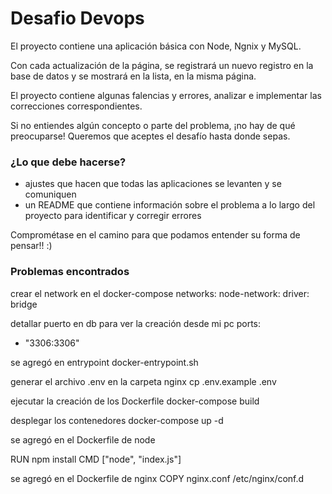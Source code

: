 # Desafio Devops

El proyecto contiene una aplicación básica con Node, Ngnix y MySQL.

Con cada actualización de la página, se registrará un nuevo registro en la base de datos y se mostrará en la lista, en la misma página.

El proyecto contiene algunas falencias y errores, analizar e implementar las correcciones correspondientes.

Si no entiendes algún concepto o parte del problema, ¡no hay de qué preocuparse! Queremos que aceptes el desafío hasta donde sepas.

### ¿Lo que debe hacerse? ### 

 - ajustes que hacen que todas las aplicaciones se levanten y se comuniquen
 - un README que contiene información sobre el problema a lo largo del proyecto para identificar y corregir errores

Comprométase en el camino para que podamos entender su forma de pensar!! :)

### Problemas encontrados ### 

crear el network en el docker-compose
networks:
node-network:
driver: bridge


detallar puerto en db para ver la creación desde mi pc
ports:
- "3306:3306"

se agregó en entrypoint
docker-entrypoint.sh

generar el archivo .env en la carpeta nginx
cp .env.example .env



ejecutar la creación de los Dockerfile
docker-compose build

desplegar los contenedores
docker-compose  up -d



se agregó en el Dockerfile de node

RUN npm install
CMD ["node", "index.js"]

se agregó en el Dockerfile de nginx
COPY nginx.conf /etc/nginx/conf.d
